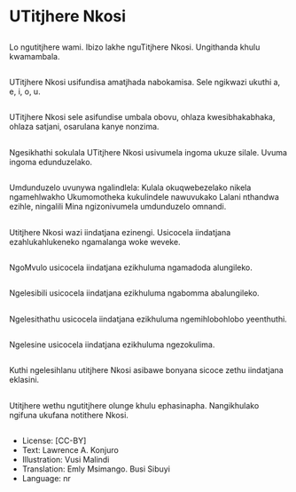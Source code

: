 # UTitjhere Nkosi

##
Lo ngutitjhere wami.
Ibizo lakhe nguTitjhere Nkosi.
Ungithanda khulu kwamambala.

##
UTitjhere Nkosi usifundisa
amatjhada nabokamisa.
Sele ngikwazi ukuthi a, e, i, o, u.

##
UTitjhere Nkosi sele asifundise
umbala obovu, ohlaza
kwesibhakabhaka, ohlaza
satjani, osarulana kanye
nonzima.

##
Ngesikhathi sokulala UTitjhere
Nkosi usivumela ingoma ukuze
silale.
Uvuma ingoma edunduzelako.

##
Umdunduzelo uvunywa ngalindlela:
Kulala okuqwebezelako nikela ngamehlwakho
Ukumomotheka kukulindele nawuvukako
Lalani nthandwa ezihle, ningalili
Mina ngizonivumela umdunduzelo omnandi.

##
Utitjhere Nkosi wazi iindatjana ezinengi.
Usicocela iindatjana ezahlukahlukeneko ngamalanga woke
weveke.

##
NgoMvulo usicocela iindatjana
ezikhuluma ngamadoda
alungileko.

##
Ngelesibili usicocela iindatjana
ezikhuluma ngabomma
abalungileko.

##
Ngelesithathu usicocela
iindatjana ezikhuluma
ngemihlobohlobo yeenthuthi.

##
Ngelesine usicocela iindatjana
ezikhuluma ngezokulima.

##
Kuthi ngelesihlanu utitjhere
Nkosi asibawe bonyana sicoce
zethu iindatjana eklasini.

##
Utitjhere wethu ngutitjhere
olunge khulu ephasinapha.
Nangikhulako ngifuna ukufana
notithere Nkosi.

##
* License: [CC-BY]
* Text: Lawrence A. Konjuro
* Illustration: Vusi Malindi
* Translation: Emly Msimango. Busi Sibuyi
* Language: nr
